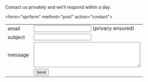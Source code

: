 Contact us privately and we'll respond within a day.

<form="sprform" method="post" action="contact">

<table>
<tr><td>email</td>  <td><input type="text" name="email"> (privacy ensured)</td></tr>
<tr><td>subject</td><td><input type="text" name="subject"></td></tr>
<tr><td>message</td><td><textarea rows="5" cols="40"></textarea></td></tr>
<tr><td></td>       <td><input value="Send" type="submit"></td></tr>
</table>

</form>


